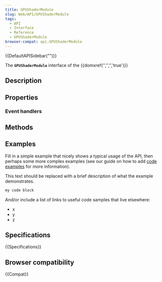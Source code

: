 ```yaml
---
title: GPUShaderModule
slug: Web/API/GPUShaderModule
tags:
  - API
  - Interface
  - Reference
  - GPUShaderModule
browser-compat: api.GPUShaderModule
---
```

{{DefaultAPISidebar("")}}

The **`GPUShaderModule`** interface of the {{domxref('','','','true')}} 

## Description

 

## Properties



### Event handlers



## Methods



## Examples

Fill in a simple example that nicely shows a typical usage of the API, then perhaps some more complex examples (see our guide on how to add [code examples](/en-US/docs/MDN/Contribute/Structures/Code_examples) for more information).

This text should be replaced with a brief description of what the example demonstrates.

```js
my code block
```

And/or include a list of links to useful code samples that live elsewhere:

*   x
*   y
*   z

## Specifications

{{Specifications}}

## Browser compatibility

{{Compat}}

